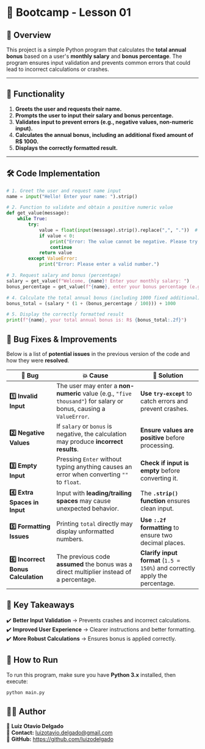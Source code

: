 # 🚀 Bootcamp - Lesson 01

## 📝 Overview
This project is a simple Python program that calculates the **total annual bonus** based on a user's **monthly salary** and **bonus percentage**. The program ensures input validation and prevents common errors that could lead to incorrect calculations or crashes.

---

## 🎯 **Functionality**
1. **Greets the user and requests their name.**
2. **Prompts the user to input their salary and bonus percentage.**
3. **Validates input to prevent errors (e.g., negative values, non-numeric input).**
4. **Calculates the annual bonus, including an additional fixed amount of R$ 1000.**
5. **Displays the correctly formatted result.**

---

## 🛠 **Code Implementation**
```python
# 1. Greet the user and request name input
name = input("Hello! Enter your name: ").strip()

# 2. Function to validate and obtain a positive numeric value
def get_value(message):
    while True:
        try:
            value = float(input(message).strip().replace(",", "."))  # Supports comma as decimal separator
            if value < 0:
                print("Error: The value cannot be negative. Please try again.")
                continue
            return value
        except ValueError:
            print("Error: Please enter a valid number.")

# 3. Request salary and bonus (percentage)
salary = get_value(f"Welcome, {name}! Enter your monthly salary: ")
bonus_percentage = get_value(f"{name}, enter your bonus percentage (e.g., 10 for 10%): ")

# 4. Calculate the total annual bonus (including 1000 fixed additional)
bonus_total = (salary * (1 + (bonus_percentage / 100))) + 1000

# 5. Display the correctly formatted result
print(f"{name}, your total annual bonus is: R$ {bonus_total:.2f}")
````
## 🐞 Bug Fixes & Improvements
Below is a list of **potential issues** in the previous version of the code and how they were **resolved**.

| 🐞 Bug | 💥 Cause | 🔧 Solution |
|--------|---------|------------|
| **1️⃣ Invalid Input** | The user may enter a **non-numeric** value (e.g., `"five thousand"`) for salary or bonus, causing a `ValueError`. | **Use `try-except`** to catch errors and prevent crashes. |
| **2️⃣ Negative Values** | If `salary` or `bonus` is negative, the calculation may produce **incorrect results**. | **Ensure values are positive** before processing. |
| **3️⃣ Empty Input** | Pressing `Enter` without typing anything causes an error when converting `""` to `float`. | **Check if input is empty** before converting it. |
| **4️⃣ Extra Spaces in Input** | Input with **leading/trailing spaces** may cause unexpected behavior. | The **`.strip()` function** ensures clean input. |
| **5️⃣ Formatting Issues** | Printing `total` directly may display unformatted numbers. | **Use `:.2f` formatting** to ensure two decimal places. |
| **6️⃣ Incorrect Bonus Calculation** | The previous code **assumed** the bonus was a direct multiplier instead of a percentage. | **Clarify input format** (`1.5 = 150%`) and correctly apply the percentage. |

## 🎯 Key Takeaways
✔️ **Better Input Validation** → Prevents crashes and incorrect calculations.  
✔️ **Improved User Experience** → Clearer instructions and better formatting.  
✔️ **More Robust Calculations** → Ensures bonus is applied correctly.  

## 📌 How to Run
To run this program, make sure you have **Python 3.x** installed, then execute:

```bash
python main.py
```
## 👨‍💻 Author
👤 **Luiz Otavio Delgado**  
📧 **Contact:** luizotavio.delgado@gmail.com  
🔗 **GitHub:** https://github.com/luizodelgado  
